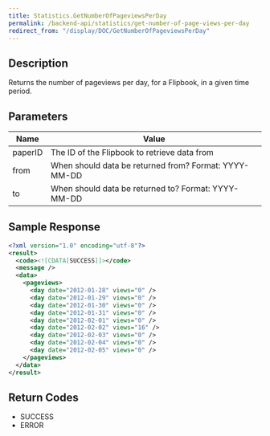 ```yaml
---
title: Statistics.GetNumberOfPageviewsPerDay
permalink: /backend-api/statistics/get-number-of-page-views-per-day
redirect_from: "/display/DOC/GetNumberOfPageviewsPerDay"
---
```


## Description

Returns the number of pageviews per day, for a Flipbook, in a given time period.

## Parameters

| Name    | Value
|---------|-------------------------------------------------------
| paperID | The ID of the Flipbook to retrieve data from
| from	  | When should data be returned from? Format: YYYY-MM-DD
| to 	  | When should data be returned to? Format: YYYY-MM-DD


## Sample Response
```xml
<?xml version="1.0" encoding="utf-8"?>
<result>
  <code><![CDATA[SUCCESS]]></code>
  <message />
  <data>
    <pageviews>
      <day date="2012-01-28" views="0" />
      <day date="2012-01-29" views="0" />
      <day date="2012-01-30" views="0" />
      <day date="2012-01-31" views="0" />
      <day date="2012-02-01" views="0" />
      <day date="2012-02-02" views="16" />
      <day date="2012-02-03" views="0" />
      <day date="2012-02-04" views="0" />
      <day date="2012-02-05" views="0" />
    </pageviews>
  </data>
</result>
```

## Return Codes

* SUCCESS
* ERROR